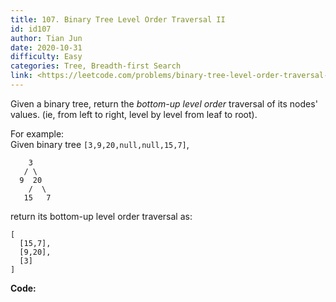 ```yaml
---
title: 107. Binary Tree Level Order Traversal II
id: id107
author: Tian Jun
date: 2020-10-31
difficulty: Easy
categories: Tree, Breadth-first Search
link: <https://leetcode.com/problems/binary-tree-level-order-traversal-ii/description/>
---
```


Given a binary tree, return the _bottom-up level order_ traversal of its
nodes' values. (ie, from left to right, level by level from leaf to root).

For example:  
Given binary tree `[3,9,20,null,null,15,7]`,  
                3       / \      9  20        /  \       15   7    

return its bottom-up level order traversal as:  
            [      [15,7],      [9,20],      [3]    ]    


**Code:**
